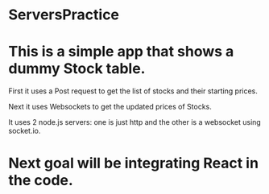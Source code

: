 # ServersPractice

<h1>This is a simple app that shows a dummy Stock table. </h1>
<p>First it uses a Post request to get the list of stocks and their starting prices. </p>
<p>Next it uses Websockets to get the updated prices of Stocks. </p>
<p>It uses 2 node.js servers: one is just http and the other is a websocket using socket.io.</p>

<h1>Next goal will be integrating React in the code. </h1>
